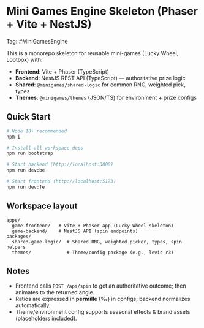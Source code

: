 # Mini Games Engine Skeleton (Phaser + Vite + NestJS)
Tag: #MiniGamesEngine

This is a monorepo skeleton for reusable mini-games (Lucky Wheel, Lootbox) with:
- **Frontend**: Vite + Phaser (TypeScript)
- **Backend**: NestJS REST API (TypeScript) — authoritative prize logic
- **Shared**: `@minigames/shared-logic` for common RNG, weighted pick, types
- **Themes**: `@minigames/themes` (JSON/TS) for environment + prize configs

## Quick Start
```bash
# Node 18+ recommended
npm i

# Install all workspace deps
npm run bootstrap

# Start backend (http://localhost:3000)
npm run dev:be

# Start frontend (http://localhost:5173)
npm run dev:fe
```

## Workspace layout
```
apps/
  game-frontend/   # Vite + Phaser app (Lucky Wheel skeleton)
  game-backend/    # NestJS API (spin endpoints)
packages/
  shared-game-logic/  # Shared RNG, weighted picker, types, spin helpers
  themes/             # Theme/config package (e.g., levis-r3)
```

## Notes
- Frontend calls `POST /api/spin` to get an authoritative outcome; then animates to the returned angle.
- Ratios are expressed in **permille** (‰) in configs; backend normalizes automatically.
- Theme/environment config supports seasonal effects & brand assets (placeholders included).
